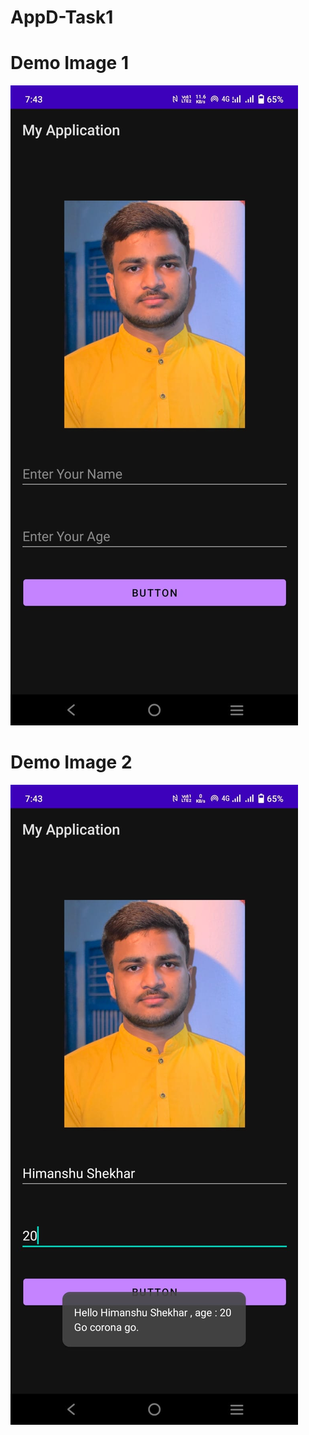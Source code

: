 # AppD-Task1

# Demo Image 1
![App Img](https://github.com/Himanshu276330/AppD-Task1/blob/himanshu-task1/App-file-ready-to-install/demo-img.jpeg)

# Demo Image 2
![App Img](https://github.com/Himanshu276330/AppD-Task1/blob/himanshu-task1/App-file-ready-to-install/demo2.jpeg)
